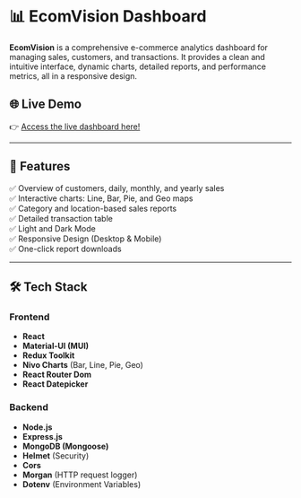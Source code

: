# 📊 EcomVision Dashboard

**EcomVision** is a comprehensive e-commerce analytics dashboard for managing sales, customers, and transactions. It provides a clean and intuitive interface, dynamic charts, detailed reports, and performance metrics, all in a responsive design.

## 🌐 Live Demo

👉 [Access the live dashboard here!](https://fullstack-admin-dashboard-frontend-jh4h.onrender.com)

---

## 🚀 Features

✅ Overview of customers, daily, monthly, and yearly sales  
✅ Interactive charts: Line, Bar, Pie, and Geo maps  
✅ Category and location-based sales reports  
✅ Detailed transaction table  
✅ Light and Dark Mode  
✅ Responsive Design (Desktop & Mobile)  
✅ One-click report downloads

---

## 🛠️ Tech Stack

### Frontend

- **React**
- **Material-UI (MUI)**
- **Redux Toolkit**
- **Nivo Charts** (Bar, Line, Pie, Geo)
- **React Router Dom**
- **React Datepicker**

### Backend

- **Node.js**
- **Express.js**
- **MongoDB (Mongoose)**
- **Helmet** (Security)
- **Cors**
- **Morgan** (HTTP request logger)
- **Dotenv** (Environment Variables)

